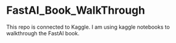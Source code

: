 # FastAI_Book_WalkThrough
This repo is connected to Kaggle. I am using kaggle notebooks to walkthrough the FastAI book.
